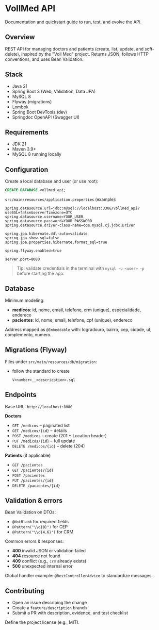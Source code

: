 # VollMed API

Documentation and quickstart guide to run, test, and evolve the API.

## Overview

REST API for managing doctors and patients (create, list, update, and soft-delete), inspired by the "Voll Med" project. Returns JSON, follows HTTP conventions, and uses Bean Validation.

## Stack

* Java 21
* Spring Boot 3 (Web, Validation, Data JPA)
* MySQL 8
* Flyway (migrations)
* Lombok
* Spring Boot DevTools (dev)
* Springdoc OpenAPI (Swagger UI)

## Requirements

* JDK 21
* Maven 3.9+
* MySQL 8 running locally

## Configuration

Create a local database and user (or use root):

```sql
CREATE DATABASE vollmed_api;
```

`src/main/resources/application.properties` (example):

```properties
spring.datasource.url=jdbc:mysql://localhost:3306/vollmed_api?useSSL=false&serverTimezone=UTC
spring.datasource.username=YOUR_USER
spring.datasource.password=YOUR_PASSWORD
spring.datasource.driver-class-name=com.mysql.cj.jdbc.Driver

spring.jpa.hibernate.ddl-auto=validate
spring.jpa.show-sql=false
spring.jpa.properties.hibernate.format_sql=true

spring.flyway.enabled=true

server.port=8080
```

> Tip: validate credentials in the terminal with `mysql -u <user> -p` before starting the app.

## Database

Minimum modeling:

* **medicos**: id, nome, email, telefone, crm (unique), especialidade, endereco
* **pacientes**: id, nome, email, telefone, cpf (unique), endereco

Address mapped as `@Embeddable` with: logradouro, bairro, cep, cidade, uf, complemento, numero.

## Migrations (Flyway)

Files under `src/main/resources/db/migration`:

* follow the standard to create

  ``` V<number>__<descricption>.sql ```

## Endpoints

Base URL: `http://localhost:8080`

**Doctors**

* `GET /medicos` – paginated list
* `GET /medicos/{id}` – details
* `POST /medicos` – create (201 + Location header)
* `PUT /medicos/{id}` – full update
* `DELETE /medicos/{id}` – delete (204)

**Patients** (if applicable)

* `GET /pacientes`
* `GET /pacientes/{id}`
* `POST /pacientes`
* `PUT /pacientes/{id}`
* `DELETE /pacientes/{id}`

## Validation & errors

Bean Validation on DTOs:

* `@NotBlank` for required fields
* `@Pattern("\\d{8}")` for CEP
* `@Pattern("\\d{4,6}")` for CRM

Common errors & responses:

* **400** invalid JSON or validation failed
* **404** resource not found
* **409** conflict (e.g., `crm` already exists)
* **500** unexpected internal error

Global handler example: `@RestControllerAdvice` to standardize messages.

## Contributing

* Open an issue describing the change
* Create a `feature/description` branch
* Submit a PR with description, evidence, and test checklist


Define the project license (e.g., MIT).
